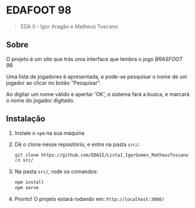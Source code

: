 # EDAFOOT 98

> EDA II - Igor Aragão e Matheus Toscano

## Sobre

O projeto é um site que trás uma interface que lembra o jogo *BRASFOOT 98*.  

Uma lista de jogadores é apresentada, e pode-se pesquisar o nome de um jogador ao clicar no botão "Pesquisar".  

Ao digitar um nome válido e apertar 'OK', o sistema fará a busca, e marcará o nome do jogador digitado.

## Instalação

1. Instale o ```npm``` na sua máquina

2. Dê o clone nesse repositório, e entre na pasta ```src/```: 
    ```bash
    git clone https://github.com/EDAII/Lista1_IgorGomes_MatheusToscano
    cd src/
    ```

3. Na pasta ```src/```, rode os comandos:
    ```bash
    npm install
    npm serve
    ```

4. Pronto! O projeto estará rodando em: ```http://localhost:3000/```